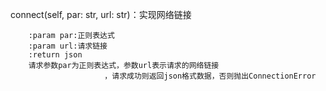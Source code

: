 connect(self, par: str, url: str)：实现网络链接

        :param par:正则表达式
        :param url:请求链接
        :return json
        请求参数par为正则表达式，参数url表示请求的网络链接
                         ，请求成功则返回json格式数据，否则抛出ConnectionError